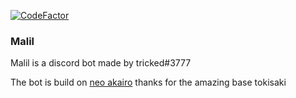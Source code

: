 [![CodeFactor](https://www.codefactor.io/repository/github/skyblockdev/malil-akairo/badge/main?s=3eba279a212050035264f1f576e01af51d7f6a27)](https://www.codefactor.io/repository/github/skyblockdev/malil-akairo/overview/main)
### Malil
Malil is a discord bot made by tricked#3777



The bot is build on [neo akairo](https://github.com/Unwork-ID/Neo-Akairo) thanks for the amazing base tokisaki

